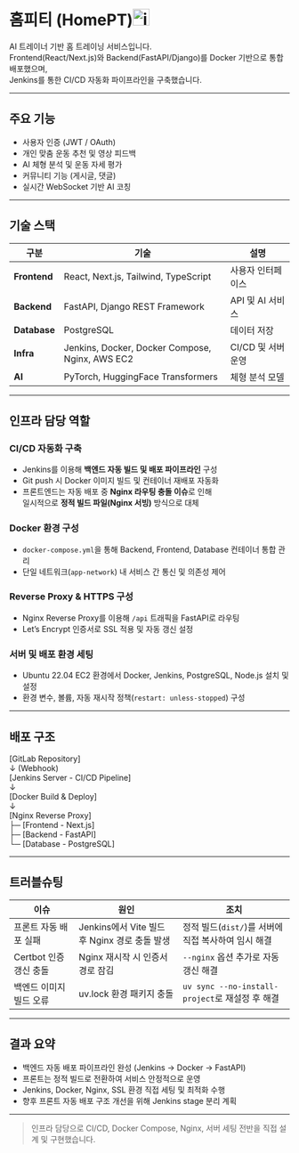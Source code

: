 # 홈피티 (HomePT)<img width="30" height="30" alt="image" src="https://github.com/user-attachments/assets/d1faec8c-a60f-419e-bb82-8a757452b5d8" />


AI 트레이너 기반 홈 트레이닝 서비스입니다.  
Frontend(React/Next.js)와 Backend(FastAPI/Django)를 Docker 기반으로 통합 배포했으며,  
Jenkins를 통한 CI/CD 자동화 파이프라인을 구축했습니다.

---

## 주요 기능

- 사용자 인증 (JWT / OAuth)
- 개인 맞춤 운동 추천 및 영상 피드백
- AI 체형 분석 및 운동 자세 평가
- 커뮤니티 기능 (게시글, 댓글)
- 실시간 WebSocket 기반 AI 코칭

---

## 기술 스택

| 구분 | 기술 | 설명 |
|------|------|------|
| **Frontend** | React, Next.js, Tailwind, TypeScript | 사용자 인터페이스 |
| **Backend** | FastAPI, Django REST Framework | API 및 AI 서비스 |
| **Database** | PostgreSQL | 데이터 저장 |
| **Infra** | Jenkins, Docker, Docker Compose, Nginx, AWS EC2 | CI/CD 및 서버 운영 |
| **AI** | PyTorch, HuggingFace Transformers | 체형 분석 모델 |

---

## 인프라 담당 역할

### CI/CD 자동화 구축
- Jenkins를 이용해 **백엔드 자동 빌드 및 배포 파이프라인** 구성  
- Git push 시 Docker 이미지 빌드 및 컨테이너 재배포 자동화  
- 프론트엔드는 자동 배포 중 **Nginx 라우팅 충돌 이슈**로 인해  
  일시적으로 **정적 빌드 파일(Nginx 서빙)** 방식으로 대체  

### Docker 환경 구성
- `docker-compose.yml`을 통해 Backend, Frontend, Database 컨테이너 통합 관리  
- 단일 네트워크(`app-network`) 내 서비스 간 통신 및 의존성 제어  

### Reverse Proxy & HTTPS 구성
- Nginx Reverse Proxy를 이용해 `/api` 트래픽을 FastAPI로 라우팅  
- Let’s Encrypt 인증서로 SSL 적용 및 자동 갱신 설정  

### 서버 및 배포 환경 세팅
- Ubuntu 22.04 EC2 환경에서 Docker, Jenkins, PostgreSQL, Node.js 설치 및 설정  
- 환경 변수, 볼륨, 자동 재시작 정책(`restart: unless-stopped`) 구성  

---

## 배포 구조
[GitLab Repository]  
↓ (Webhook)  
[Jenkins Server - CI/CD Pipeline]  
↓  
[Docker Build & Deploy]  
↓  
[Nginx Reverse Proxy]  
├─ [Frontend - Next.js]  
├─ [Backend - FastAPI]  
└─ [Database - PostgreSQL]


---

## 트러블슈팅

| 이슈 | 원인 | 조치 |
|------|------|------|
| 프론트 자동 배포 실패 | Jenkins에서 Vite 빌드 후 Nginx 경로 충돌 발생 | 정적 빌드(`dist/`)를 서버에 직접 복사하여 임시 해결 |
| Certbot 인증 갱신 충돌 | Nginx 재시작 시 인증서 경로 잠김 | `--nginx` 옵션 추가로 자동 갱신 해결 |
| 백엔드 이미지 빌드 오류 | uv.lock 환경 패키지 충돌 | `uv sync --no-install-project`로 재설정 후 해결 |

---

## 결과 요약

- 백엔드 자동 배포 파이프라인 완성 (Jenkins → Docker → FastAPI)  
- 프론트는 정적 빌드로 전환하여 서비스 안정적으로 운영  
- Jenkins, Docker, Nginx, SSL 환경 직접 세팅 및 최적화 수행  
- 향후 프론트 자동 배포 구조 개선을 위해 Jenkins stage 분리 계획  

---

> 인프라 담당으로 CI/CD, Docker Compose, Nginx, 서버 세팅 전반을 직접 설계 및 구현했습니다.
